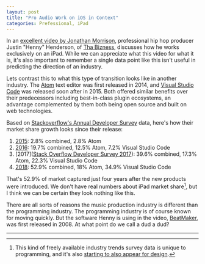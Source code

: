 ```yaml
---
layout: post
title: "Pro Audio Work on iOS in Context"
categories: Prefessional, iPad
---
```


In an [excellent video by Jonathan Morrison](https://www.youtube.com/watch?v=dItCj676GmA&list=PLqcaiHQwxA9jB-o-1-zmujxnbpaqwl9lV), professional hip hop producer Justin "Henny" Henderson, of [Tha Bizness](https://en.wikipedia.org/wiki/Tha_Bizness), discusses how he works exclusively on an iPad. While we can appreciate what this video for what it is, it's also important to remember a single data point like this isn't useful in predicting the direction of an industry.

Lets contrast this to what this type of transition looks like in another industry. The [Atom](https://en.wikipedia.org/wiki/Atom_(text_editor)) text editor was first released in 2014, and [Visual Studio Code](https://en.wikipedia.org/wiki/Visual_Studio_Code) was released soon after in 2015. Both offered similar benefits over their predecessors including best-in-class plugin ecosystems, an advantage complemented by them both being open source and built on web technologies.

Based on [Stackoverflow's Annual Developer Survey](https://insights.stackoverflow.com) data, here's how their market share growth looks since their release:

1. [2015](https://insights.stackoverflow.com/survey/2015#tech-editor): 2.8% combined, 2.8% Atom
2. [2016](https://insights.stackoverflow.com/survey/2016#technology-development-environments): 19.7% combined, 12.5% Atom, 7.2% Visual Studio Code
3. [2017]([Stack Overflow Developer Survey 2017](https://insights.stackoverflow.com/survey/2017#technology-_-most-popular-developer-environments-by-occupation)): 39.6% combined, 17.3% Atom, 22.3% Visual Studio Code
4. [2018](https://insights.stackoverflow.com/survey/2018#technology-_-most-popular-development-environments): 52.9% combined, 18% Atom, 34.9% Visual Studio Code

That's 52.9% of market captured just four years after the new products were introduced. We don't have real numbers about iPad market share[^survey], but I think we can be certain they look nothing like this.

There are all sorts of reasons the music production industry is different than the programming industry. The programming industry is of course known for moving quickly. But the software Henny is using in the video, [BeatMaker](https://intua.net/beatmaker3/), was first released in 2008. At what point do we call a dud a dud?

* * *

[^survey]: This kind of freely available industry trends survey data is unique to programming, and it's also [starting to also appear for design](https://uxtools.co/survey-2018).